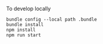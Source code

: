To develop locally

```
bundle config --local path .bundle
bundle install
npm install
npm run start
```
